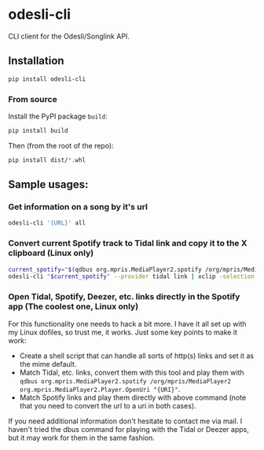 # odesli-cli

CLI client for the Odesli/Songlink API.

## Installation

```bash
pip install odesli-cli
```

### From source

Install the PyPI package `build`:
```bash
pip install build
```

Then (from the root of the repo):
```bash
pip install dist/*.whl
```

## Sample usages:

### Get information on a song by it's url
```bash
odesli-cli '{URL}' all
```

### Convert current Spotify track to Tidal link and copy it to the X clipboard (Linux only)
```bash
current_spotify="$(qdbus org.mpris.MediaPlayer2.spotify /org/mpris/MediaPlayer2 org.mpris.MediaPlayer2.Player.Metadata | grep xesam:url |  awk '{print $2}')"
odesli-cli "$current_spotify" --provider tidal link | xclip -selection clipboard
```

### Open Tidal, Spotify, Deezer, etc. links directly in the Spotify app (The coolest one, Linux only)
For this functionality one needs to hack a bit more. I have it all set up with my Linux dofiles, so trust me, it works.
Just some key points to make it work:
- Create a shell script that can handle all sorts of http(s) links and set it as the mime default.
- Match Tidal, etc. links, convert them with this tool and play them with `qdbus org.mpris.MediaPlayer2.spotify /org/mpris/MediaPlayer2 org.mpris.MediaPlayer2.Player.OpenUri "{URI}"`.
- Match Spotify links and play them directly with above command (note that you need to convert the url to a uri in both cases).

If you need additional information don't hesitate to contact me via mail. I haven't tried the dbus command for playing with the Tidal or Deezer apps, but it may work for them in the same fashion.
